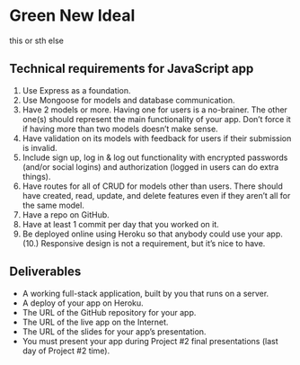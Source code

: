 # Green New Ideal
this or sth else

## Technical requirements for JavaScript app

1. Use Express as a foundation.
2. Use Mongoose for models and database communication.
3. Have 2 models or more.
Having one for users is a no-brainer.
The other one(s) should represent the main functionality of your app.
Don’t force it if having more than two models doesn’t make sense.
4. Have validation on its models with feedback for users if their submission is invalid.
5. Include sign up, log in & log out functionality with encrypted passwords (and/or social logins) and authorization (logged in users can do extra things).
6. Have routes for all of CRUD for models other than users. There should have created, read, update, and delete features even if they aren’t all for the same model.
7. Have a repo on GitHub.
8. Have at least 1 commit per day that you worked on it.
9. Be deployed online using Heroku so that anybody could use your app.
(10.) Responsive design is not a requirement, but it’s nice to have.

## Deliverables
- A working full-stack application, built by you that runs on a server.
- A deploy of your app on Heroku.
- The URL of the GitHub repository for your app.
- The URL of the live app on the Internet.
- The URL of the slides for your app’s presentation.
- You must present your app during Project #2 final presentations (last day of Project #2 time).
